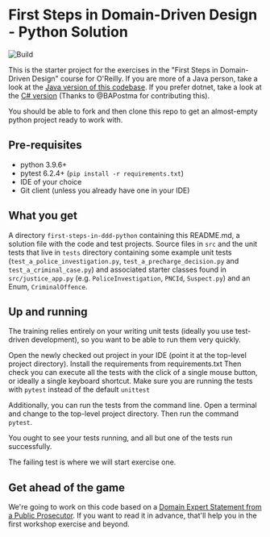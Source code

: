 # First Steps in Domain-Driven Design - Python Solution
![Build](https://github.com/andreipradan/first-steps-in-ddd-solutions-python/actions/workflows/build.yml/badge.svg)

This is the starter project for the exercises in the "First Steps in Domain-Driven Design" course for O'Reilly.  If you are more of a Java person, take a look at the [Java version of this codebase](https://github.com/First-Steps-in-DDD-Community/first-steps-in-ddd-solutions/blob/main/README.md). If you prefer dotnet, take a look at the [C# version](https://github.com/First-Steps-in-DDD-Community/first-steps-in-ddd-solutions-dotnet/blob/main/README.md) (Thanks to @BAPostma for contributing this).

You should be able to fork and then clone this repo to get an almost-empty python project ready to work with.

## Pre-requisites
* python 3.9.6+
* pytest 6.2.4+ (`pip install -r requirements.txt`)
* IDE of your choice
* Git client (unless you already have one in your IDE)

## What you get
A directory `first-steps-in-ddd-python` containing this README.md, a solution file with the code and test projects.
Source files in `src` and the unit tests that live in `tests` directory containing some example unit tests
(`test_a_police_investigation.py`, `test_a_precharge_decision.py` and `test_a_criminal_case.py`) and associated starter
classes found in `src/justice_app.py` (e.g. `PoliceInvestigation`, `PNCId`, `Suspect.py`) and an Enum, `CriminalOffence`.

## Up and running
The training relies entirely on your writing unit tests (ideally you use test-driven development),
so you want to be able to run them very quickly.

Open the newly checked out project in your IDE (point it at the top-level project directory).
Install the requirements from requirements.txt
Then check you can execute all the tests with the click of a single mouse
button, or ideally a single keyboard shortcut.
Make sure you are running the tests with `pytest` instead of the default `unittest`

Additionally, you can run the tests from the command line.
Open a terminal and change to the top-level project directory.
Then run the command `pytest`.

You ought to see your tests running, and all but one of the tests run successfully.

The failing test is where we will start exercise one.

## Get ahead of the game
We're going to work on this code based on a [Domain Expert Statement from a Public Prosecutor](https://docs.google.com/document/d/1HpRJj1lk_M80Xvwzs5F-lZ1oACkVNeWRMG0s7BQxZzk/edit?usp=sharing).  If you want to read it in advance, that'll help you in the first workshop exercise and beyond.
